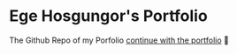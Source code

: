 # Ege Hosgungor's Portfolio 

The Github Repo of my Porfolio
[continue with the portfolio](https://hsgngr.github.io/hosgungor/) 🔗

